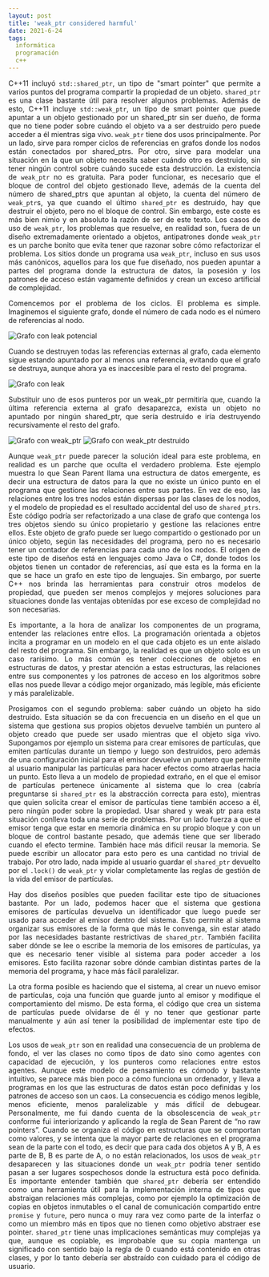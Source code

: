 ```yaml
---
layout: post
title: 'weak_ptr considered harmful'
date: 2021-6-24
tags:
  informática
  programación
  c++
---
```

<p style='text-align: justify;'>C++11 incluyó <code>std::shared_ptr</code>, un tipo de "smart pointer" que permite a varios puntos del programa compartir la propiedad de un objeto. <code>shared_ptr</code> es una clase bastante útil para resolver algunos problemas. Además de esto, C++11 incluye <code>std::weak_ptr</code>, un tipo de smart pointer que puede apuntar a un objeto gestionado por un shared_ptr sin ser dueño, de forma que no tiene poder sobre cuándo el objeto va a ser destruido pero puede acceder a él mientras siga vivo. <code>weak_ptr</code> tiene dos usos principalmente. Por un lado, sirve para romper ciclos de referencias en grafos donde los nodos están conectados por shared_ptrs. Por otro, sirve para modelar una situación en la que un objeto necesita saber cuándo otro es destruido, sin tener ningún control sobre cuándo sucede esta destrucción. La existencia de <code>weak_ptr</code> no es gratuita. Para poder funcionar, es necesario que el bloque de control del objeto gestionado lleve, además de la cuenta del número de shared_ptrs que apuntan al objeto, la cuenta del número de <code>weak_ptr</code>s, ya que cuando el último <code>shared_ptr</code> es destruido, hay que destruir el objeto, pero no el bloque de control. Sin embargo, este coste es más bien nimio y en absoluto la razón de ser de este texto. Los casos de uso de <code>weak_ptr</code>, los problemas que resuelve, en realidad son, fuera de un diseño extremadamente orientado a objetos, antipatrones donde <code>weak_ptr</code> es un parche bonito que evita tener que razonar sobre cómo refactorizar el problema. Los sitios donde un programa usa <code>weak_ptr</code>, incluso en sus usos más canónicos, aquellos para los que fue diseñado, nos pueden apuntar a partes del programa donde la estructura de datos, la posesión y los patrones de acceso están vagamente definidos y crean un exceso artificial de complejidad.</p>

<p style='text-align: justify;'>Comencemos por el problema de los ciclos. El problema es simple. Imaginemos el siguiente grafo, donde el número de cada nodo es el número de referencias al nodo.</p>

![Grafo con leak potencial](https://raw.githubusercontent.com/asielorz/blog/master/images/weak_ptr_1.png)

<p style='text-align: justify;'>Cuando se destruyen todas las referencias externas al grafo, cada elemento sigue estando apuntado por al menos una referencia, evitando que el grafo se destruya, aunque ahora ya es inaccesible para el resto del programa.</p>

![Grafo con leak](https://raw.githubusercontent.com/asielorz/blog/master/images/weak_ptr_2.png)

<p style='text-align: justify;'>Substituir uno de esos punteros por un weak_ptr permitiría que, cuando la última referencia externa al grafo desaparezca, exista un objeto no apuntado por ningún shared_ptr, que sería destruido e iría destruyendo recursivamente el resto del grafo.</p>

![Grafo con weak_ptr](https://raw.githubusercontent.com/asielorz/blog/master/images/weak_ptr_3.png)
![Grafo con weak_ptr destruido](https://raw.githubusercontent.com/asielorz/blog/master/images/weak_ptr_4.png)

<p style='text-align: justify;'>Aunque <code>weak_ptr</code> puede parecer la solución ideal para este problema, en realidad es un parche que oculta el verdadero problema. Este ejemplo muestra lo que Sean Parent llama una estructura de datos emergente, es decir una estructura de datos para la que no existe un único punto en el programa que gestione las relaciones entre sus partes. En vez de eso, las relaciones entre los tres nodos están dispersas por las clases de los nodos, y el modelo de propiedad es el resultado accidental del uso de <code>shared_ptrs</code>. Este código podría ser refactorizado a una clase de grafo que contenga los tres objetos siendo su único propietario y gestione las relaciones entre ellos. Este objeto de grafo puede ser luego compartido o gestionado por un único objeto, según las necesidades del programa, pero no es necesario tener un contador de referencias para cada uno de los nodos. El origen de este tipo de diseños está en lenguajes como Java o C#, donde todos los objetos tienen un contador de referencias, así que esta es la forma en la que se hace un grafo en este tipo de lenguajes. Sin embargo, por suerte C++ nos brinda las herramientas para construir otros modelos de propiedad, que pueden ser menos complejos y mejores soluciones para situaciones donde las ventajas obtenidas por ese exceso de complejidad no son necesarias.</p>

<p style='text-align: justify;'>Es importante, a la hora de analizar los componentes de un programa, entender las relaciones entre ellos. La programación orientada a objetos incita a programar en un modelo en el que cada objeto es un ente aislado del resto del programa. Sin embargo, la realidad es que un objeto solo es un caso rarísimo. Lo más común es tener colecciones de objetos en estructuras de datos, y prestar atención a estas estructuras, las relaciones entre sus componentes y los patrones de acceso en los algoritmos sobre ellas nos puede llevar a código mejor organizado, más legible, más eficiente y más paralelizable.</p>

<p style='text-align: justify;'>Prosigamos con el segundo problema: saber cuándo un objeto ha sido destruido. Esta situación se da con frecuencia en un diseño en el que un sistema que gestiona sus propios objetos devuelve también un puntero al objeto creado que puede ser usado mientras que el objeto siga vivo. Supongamos por ejemplo un sistema para crear emisores de partículas, que emiten partículas durante un tiempo y luego son destruidos, pero además de una configuración inicial para el emisor devuelve un puntero que permite al usuario manipular las partículas para hacer efectos como atraerlas hacia un punto. Esto lleva a un modelo de propiedad extraño, en el que el emisor de partículas pertenece únicamente al sistema que lo crea (cabría preguntarse si <code>shared_ptr</code> es la abstracción correcta para esto), mientras que quien solicita crear el emisor de partículas tiene también acceso a él, pero ningún poder sobre la propiedad. Usar shared y weak ptr para esta situación conlleva toda una serie de problemas. Por un lado fuerza a que el emisor tenga que estar en memoria dinámica en su propio bloque y con un bloque de control bastante pesado, que además tiene que ser liberado cuando el efecto termine. También hace más difícil reusar la memoria. Se puede escribir un allocator para esto pero es una cantidad no trivial de trabajo. Por otro lado, nada impide al usuario guardar el <code>shared_ptr</code> devuelto por el <code>.lock()</code> de <code>weak_ptr</code> y violar completamente las reglas de gestión de la vida del emisor de partículas.</p>

<p style='text-align: justify;'>Hay dos diseños posibles que pueden facilitar este tipo de situaciones bastante. Por un lado, podemos hacer que el sistema que gestiona emisores de partículas devuelva un identificador que luego puede ser usado para acceder al emisor dentro del sistema. Esto permite al sistema organizar sus emisores de la forma que más le convenga, sin estar atado por las necesidades bastante restrictivas de <code>shared_ptr</code>. También facilita saber dónde se lee o escribe la memoria de los emisores de partículas, ya que es necesario tener visible al sistema para poder acceder a los emisores. Esto facilita razonar sobre dónde cambian distintas partes de la memoria del programa, y hace más fácil paralelizar.</p>

<p style='text-align: justify;'>La otra forma posible es haciendo que el sistema, al crear un nuevo emisor de partículas, coja una función que guarde junto al emisor y modifique el comportamiento del mismo. De esta forma, el código que crea un sistema de partículas puede olvidarse de él y no tener que gestionar parte manualmente y aún así tener la posibilidad de implementar este tipo de efectos.</p>

<p style='text-align: justify;'>Los usos de <code>weak_ptr</code> son en realidad una consecuencia de un problema de fondo, el ver las clases no como tipos de dato sino como agentes con capacidad de ejecución, y los punteros como relaciones entre estos agentes. Aunque este modelo de pensamiento es cómodo y bastante intuitivo, se parece más bien poco a cómo funciona un ordenador, y lleva a programas en los que las estructuras de datos están poco definidas y los patrones de acceso son un caos. La consecuencia es código menos legible, menos eficiente, menos paralelizable y más difícil de debugear. Personalmente, me fui dando cuenta de la obsolescencia de <code>weak_ptr</code> conforme fui interiorizando y aplicando la regla de Sean Parent de “no raw pointers”. Cuando se organiza el código en estructuras que se comportan como valores, y se intenta que la mayor parte de relaciones en el programa sean de la parte con el todo, es decir que para cada dos objetos A y B, A es parte de B, B es parte de A, o no están relacionados, los usos de <code>weak_ptr</code> desaparecen y las situaciones donde un <code>weak_ptr</code> podría tener sentido pasan a ser lugares sospechosos donde la estructura está poco definida. Es importante entender también que <code>shared_ptr</code> debería ser entendido como una herramienta útil para la implementación interna de tipos que abstraigan relaciones más complejas, como por ejemplo la optimización de copias en objetos inmutables o el canal de comunicación compartido entre <code>promise</code> y <code>future</code>, pero nunca o muy rara vez como parte de la interfaz o como un miembro más en tipos que no tienen como objetivo abstraer ese pointer. <code>shared_ptr</code> tiene unas implicaciones semánticas muy complejas ya que, aunque es copiable, es improbable que su copia mantenga un significado con sentido bajo la regla de 0 cuando está contenido en otras clases, y por lo tanto debería ser abstraído con cuidado para el código de usuario.</p>
